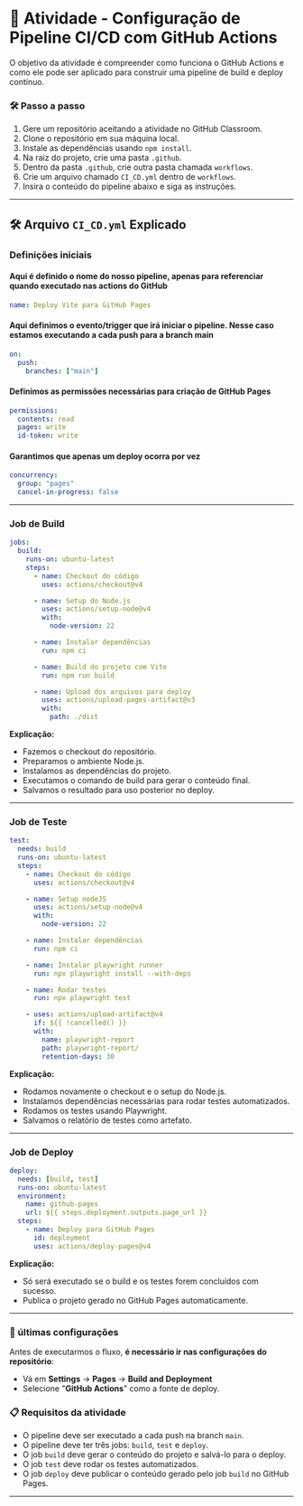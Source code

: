 # 🚀 Atividade - Configuração de Pipeline CI/CD com GitHub Actions

O objetivo da atividade é compreender como funciona o GitHub Actions e como ele pode ser aplicado para construir uma pipeline de build e deploy contínuo.

### 🛠️ Passo a passo

1. Gere um repositório aceitando a atividade no GitHub Classroom.
2. Clone o repositório em sua máquina local.
3. Instale as dependências usando `npm install`.
4. Na raiz do projeto, crie uma pasta `.github`.
5. Dentro da pasta `.github`, crie outra pasta chamada `workflows`.
6. Crie um arquivo chamado `CI_CD.yml` dentro de `workflows`.
7. Insira o conteúdo do pipeline abaixo e siga as instruções.

---

## 🛠️ Arquivo `CI_CD.yml` Explicado

### Definições iniciais

#### Aqui é definido o nome do nosso pipeline, apenas para referenciar quando executado nas actions do GitHub
```yaml
name: Deploy Vite para GitHub Pages
```

#### Aqui definimos o evento/trigger que irá iniciar o pipeline. Nesse caso estamos executando a cada push para a branch main
```yaml
on:
  push:
    branches: ["main"]
```

#### Definimos as permissões necessárias para criação de GitHub Pages
```yaml
permissions:
  contents: read
  pages: write
  id-token: write
```

#### Garantimos que apenas um deploy ocorra por vez
````yaml
concurrency:
  group: "pages"
  cancel-in-progress: false
````

---

### Job de Build

```yaml
jobs:
  build:
    runs-on: ubuntu-latest
    steps:
      - name: Checkout do código
        uses: actions/checkout@v4

      - name: Setup do Node.js
        uses: actions/setup-node@v4
        with:
          node-version: 22

      - name: Instalar dependências
        run: npm ci

      - name: Build do projeto com Vite
        run: npm run build

      - name: Upload dos arquivos para deploy
        uses: actions/upload-pages-artifact@v3
        with:
          path: ./dist
```

**Explicação:**

- Fazemos o checkout do repositório.
- Preparamos o ambiente Node.js.
- Instalamos as dependências do projeto.
- Executamos o comando de build para gerar o conteúdo final.
- Salvamos o resultado para uso posterior no deploy.

---

### Job de Teste

```yaml
test:
  needs: build
  runs-on: ubuntu-latest
  steps:
    - name: Checkout do código
      uses: actions/checkout@v4

    - name: Setup nodeJS
      uses: actions/setup-node@v4
      with:
        node-version: 22

    - name: Instalar dependências
      run: npm ci

    - name: Instalar playwright runner
      run: npx playwright install --with-deps

    - name: Rodar testes
      run: npx playwright test

    - uses: actions/upload-artifact@v4
      if: ${{ !cancelled() }}
      with:
        name: playwright-report
        path: playwright-report/
        retention-days: 30
```

**Explicação:**

- Rodamos novamente o checkout e o setup do Node.js.
- Instalamos dependências necessárias para rodar testes automatizados.
- Rodamos os testes usando Playwright.
- Salvamos o relatório de testes como artefato.

---

### Job de Deploy

```yaml
deploy:
  needs: [build, test]
  runs-on: ubuntu-latest
  environment:
    name: github-pages
    url: ${{ steps.deployment.outputs.page_url }}
  steps:
    - name: Deploy para GitHub Pages
      id: deployment
      uses: actions/deploy-pages@v4
```

**Explicação:**

- Só será executado se o build e os testes forem concluídos com sucesso.
- Publica o projeto gerado no GitHub Pages automaticamente.

---

### 🎯 últimas configurações

Antes de executarmos o fluxo, **é necessário ir nas configurações do repositório**:

- Vá em **Settings** → **Pages** → **Build and Deployment**
- Selecione "**GitHub Actions**" como a fonte de deploy.

### 📋 Requisitos da atividade

- O pipeline deve ser executado a cada push na branch `main`.
- O pipeline deve ter três jobs: `build`, `test` e `deploy`.
- O job `build` deve gerar o conteúdo do projeto e salvá-lo para o deploy.
- O job `test` deve rodar os testes automatizados.
- O job `deploy` deve publicar o conteúdo gerado pelo job `build` no GitHub Pages.

---

